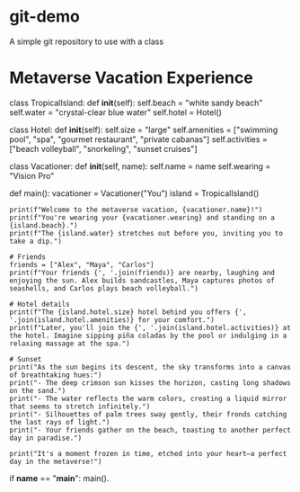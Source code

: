# git-demo
A simple git repository to use with a class

# Metaverse Vacation Experience

class TropicalIsland:
    def __init__(self):
        self.beach = "white sandy beach"
        self.water = "crystal-clear blue water"
        self.hotel = Hotel()

class Hotel:
    def __init__(self):
        self.size = "large"
        self.amenities = ["swimming pool", "spa", "gourmet restaurant", "private cabanas"]
        self.activities = ["beach volleyball", "snorkeling", "sunset cruises"]

class Vacationer:
    def __init__(self, name):
        self.name = name
        self.wearing = "Vision Pro"

def main():
    vacationer = Vacationer("You")
    island = TropicalIsland()

    print(f"Welcome to the metaverse vacation, {vacationer.name}!")
    print(f"You're wearing your {vacationer.wearing} and standing on a {island.beach}.")
    print(f"The {island.water} stretches out before you, inviting you to take a dip.")

    # Friends
    friends = ["Alex", "Maya", "Carlos"]
    print(f"Your friends {', '.join(friends)} are nearby, laughing and enjoying the sun. Alex builds sandcastles, Maya captures photos of seashells, and Carlos plays beach volleyball.")

    # Hotel details
    print(f"The {island.hotel.size} hotel behind you offers {', '.join(island.hotel.amenities)} for your comfort.")
    print(f"Later, you'll join the {', '.join(island.hotel.activities)} at the hotel. Imagine sipping piña coladas by the pool or indulging in a relaxing massage at the spa.")

    # Sunset
    print("As the sun begins its descent, the sky transforms into a canvas of breathtaking hues:")
    print("- The deep crimson sun kisses the horizon, casting long shadows on the sand.")
    print("- The water reflects the warm colors, creating a liquid mirror that seems to stretch infinitely.")
    print("- Silhouettes of palm trees sway gently, their fronds catching the last rays of light.")
    print("- Your friends gather on the beach, toasting to another perfect day in paradise.")

    print("It's a moment frozen in time, etched into your heart—a perfect day in the metaverse!")

if __name__ == "__main__":
    main().
